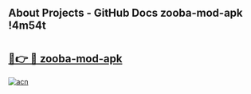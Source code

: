 ## About Projects - GitHub Docs zooba-mod-apk !4m54t

# <h2><a href="https://andorid.site?title=zooba-mod-apk&ref=19M">🔗👉 🔴 zooba-mod-apk</a></h2>

[![acn](https://github.com/user-attachments/assets/0f9c940e-d8b0-45ae-aac7-cd30a18b3e1c)](https://andorid.site?title=zooba-mod-apk&ref=19M)
